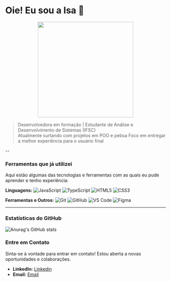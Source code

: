 # Oie! Eu sou a Isa 💜

<p align="center">
  <img src="https://media.giphy.com/media/v1.Y2lkPTc5MGI3NjExbWF0d2d3Z256bHFrM3p5cjJuYnp3dXZub3MweW4yNjJkcHE2d2QxNiZlcD12MV9naWZzX3NlYXJjaCZjdD1n/sULKEgDMX8LcI/giphy.gif)f" width="300px" />
</p>

> Desenvolvedora em formação | Estudante de Análise e Desenvolvimento de Sistemas (IFSC)  
> Atualmente surtando com projetos em POO e pebsa 
> Foco em entregar a melhor experiência para o usuário final

--

### Ferramentas que já utilizei

Aqui estão algumas das tecnologias e ferramentas com as quais eu pude aprender e tenho experiência:

**Linguagens:**
![JavaScript](https://img.shields.io/badge/JavaScript-F7DF1E?style=for-the-badge&logo=javascript&logoColor=black)
![TypeScript](https://img.shields.io/badge/TypeScript-3178C6?style=for-the-badge&logo=typescript&logoColor=white)
![HTML5](https://img.shields.io/badge/HTML5-E34F26?style=for-the-badge&logo=html5&logoColor=white)
![CSS3](https://img.shields.io/badge/CSS3-1572B6?style=for-the-badge&logo=css3&logoColor=white)

**Ferramentas e Outros:**
![Git](https://img.shields.io/badge/Git-F05032?style=for-the-badge&logo=git&logoColor=white)
![GitHub](https://img.shields.io/badge/GitHub-181717?style=for-the-badge&logo=github&logoColor=white)
![VS Code](https://img.shields.io/badge/VS_Code-007ACC?style=for-the-badge&logo=visual-studio-code&logoColor=white)
![Figma](https://img.shields.io/badge/Figma-F24E1E?style=for-the-badge&logo=figma&logoColor=white)

---
### Estatísticas do GitHub

![Anurag's GitHub stats](https://github-readme-stats.vercel.app/api?username=b8llacorrea&show_icons=true&theme=midnight-purple)

### Entre em Contato

Sinta-se à vontade para entrar em contato! Estou aberta a novas oportunidades e colaborações.

* **LinkedIn:** [Linkedin](https://www.linkedin.com/in/isabella-correa-silva/)
* **Email:** [Email](isabellacorreaveiga@gmail.com)
